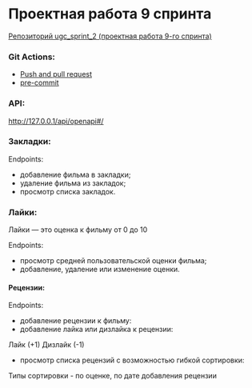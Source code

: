 # Проектная работа 9 спринта

[Репозиторий ugc_sprint_2 (проектная работа 9-го спринта)](https://github.com/NataliaLaktyushkina/ugc_sprint_2)

### Git Actions:
- [Push and pull request](.github/workflows/python.yml)
- [pre-commit](.pre-commit-config.yaml)

###  API:
http://127.0.0.1/api/openapi#/

### Закладки: ###
Endpoints:
- добавление фильма в закладки;
- удаление фильма из закладок;
- просмотр списка закладок.

### Лайки: ###
Лайки — это оценка к фильму от 0 до 10

Endpoints:

- просмотр средней пользовательской оценки фильма;
- добавление, удаление или изменение оценки.

####  Рецензии:
Endpoints:
- добавление рецензии к фильму:
- добавление лайка или дизлайка к рецензии:

Лайк (+1)
Дизлайк (-1)

- просмотр списка рецензий с возможностью гибкой сортировки:

Типы сортировки - по оценке, по дате добавления рецензии
